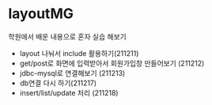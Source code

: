 # layoutMG
학원에서 배운 내용으로 혼자 실습 해보기 
<ul>
  <li>layout 나눠서 include 활용하기(211211)</li>
  <li>get/post로 화면에 입력받아서 회원가입창 만들어보기 (211212)</li>
  <li>jdbc-mysql로 연결해보기 (211213)</li>
  <li>db연결 다시 하기(211217)</li>
  <li>insert/list/update 처리 (211218)</li>
</ul>
